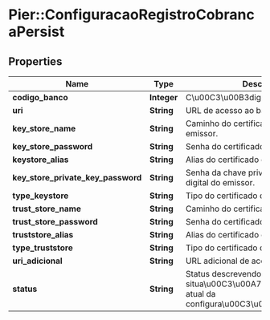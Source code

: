 # Pier::ConfiguracaoRegistroCobrancaPersist

## Properties
Name | Type | Description | Notes
------------ | ------------- | ------------- | -------------
**codigo_banco** | **Integer** | C\u00C3\u00B3digo do Banco. | 
**uri** | **String** | URL de acesso ao banco. | [optional] 
**key_store_name** | **String** | Caminho do certificado digital do emissor. | [optional] 
**key_store_password** | **String** | Senha do certificado digital do emissor. | [optional] 
**keystore_alias** | **String** | Alias do certificado digital do emissor. | [optional] 
**key_store_private_key_password** | **String** | Senha da chave privada do certificado digital do emissor. | [optional] 
**type_keystore** | **String** | Tipo do certificado digital do emissor. | [optional] 
**trust_store_name** | **String** | Caminho do certificado digital do banco. | [optional] 
**trust_store_password** | **String** | Senha do certificado digital do banco. | [optional] 
**truststore_alias** | **String** | Alias do certificado digital do banco. | [optional] 
**type_truststore** | **String** | Tipo do certificado digital do banco. | [optional] 
**uri_adicional** | **String** | URL adicional de acesso ao banco. | [optional] 
**status** | **String** | Status descrevendo a situa\u00C3\u00A7\u00C3\u00A3o atual da configura\u00C3\u00A7\u00C3\u00A3o. | 



